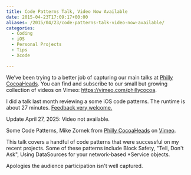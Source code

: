 ```yaml
---
title: Code Patterns Talk, Video Now Available
date: 2015-04-23T17:09:17+00:00
aliases: /2015/04/23/code-patterns-talk-video-now-available/
categories:
  - Coding
  - iOS
  - Personal Projects
  - Tips
  - Xcode

---
```

We&#8217;ve been trying to a better job of capturing our main talks at [Philly CocoaHeads][1]. You can find and subscribe to our small but growing collection of videos on Vimeo: <https://vimeo.com/phillycocoa>.

I did a talk last month reviewing a some iOS code patterns. The runtime is about 27 minutes. [Feedback very welcome.][2]

Update April 27, 2025: Video not available.

Some Code Patterns, Mike Zornek from [Philly CocoaHeads][4] on [Vimeo][5].

This talk covers a handful of code patterns that were successful on my recent projects. Some of these patterns include Block Safety, "Tell, Don't Ask", Using DataSources for your network-based *Service objects.

Apologies the audience participation isn't well captured.

 [1]: http://phillycocoa.org/
 [2]: mailto:mike@mikezornek.com
 [4]: https://vimeo.com/phillycocoa
 [5]: https://vimeo.com
